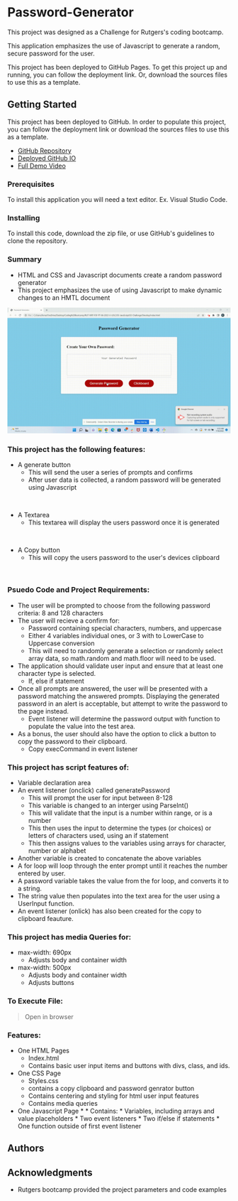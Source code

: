 # Password-Generator

This project was designed as a Challenge for Rutgers's coding bootcamp. 

This application emphasizes the use of Javascript to generate a random, secure password for the user. 

This project has been deployed to GitHub Pages. To get this project up and running, you can follow the deployment link. Or, download the sources files to use this as a template.

## Getting Started

This project has been deployed to GitHub. In order to populate this project, you can follow the deployment link or download the sources files to use this as a template.

* [GitHub Repository]()
* [Deployed GitHub IO]()
* [Full Demo Video](https://drive.google.com/file/d/1ttBRZnqHv4Nu8h-9cnvnOclxjHKyko8c/view)


### Prerequisites

To install this application you will need a text editor. Ex. Visual Studio Code. 

### Installing

To install this code, download the zip file, or use GitHub's guidelines to clone the repository. 

### Summary
* HTML and CSS and Javascript documents create a random password generator 
* This project emphasizes the use of using Javascript to make dynamic changes to an HMTL document

![Password-Generator Demo](Assets/Challenge3.gif)

### This project has the following features: 
* A generate button
    * This will send the user a series of prompts and confirms
    * After user data is collected, a random password will be generated using Javascript

![]()

* A Textarea
    * This textarea will display the users password once it is generated

![]()

* A Copy button 
    * This will copy the users password to the user's devices clipboard

![]()

### Psuedo Code and Project Requirements: 
* The user will be prompted to choose from the following password criteria: 8 and 128 characters
* The user will recieve a confirm for: 
    * Password containing special characters, numbers, and uppercase
    * Either 4 variables individual ones, or 3 with to LowerCase to Uppercase conversion
    * This will need to randomly generate a selection or randomly select array data, so math.random and math.floor will need to be used.     
* The application should validate user input and ensure that at least one character type is selected.
    * If, else if statement 
* Once all prompts are answered, the user will be presented with a password matching the answered prompts. Displaying the generated password in an alert is acceptable, but attempt to write the password to the page instead.
    * Event listener will determine the password output with function to populate the value into the test area.
* As a bonus, the user should also have the option to click a button to copy the password to their clipboard.
    * Copy execCommand in event listener

### This project has script features of:
* Variable declaration area 
* An event listener (onclick) called generatePassword
    * This will prompt the user for input between 8-128
    * This variable is changed to an interger using ParseInt()
    * This will validate that the input is a number within range, or is a number
    * This then uses the input to determine the types (or choices) or letters of characters used, using an if statement
    * This then assigns values to the variables using arrays for character, number or alphabet
* Another variable is created to concatenate the above variables
* A for loop will loop through the enter prompt until it reaches the number entered by user. 
* A password variable takes the value from the for loop, and converts it to a string. 
* The string value then populates into the text area for the user using a UserInput function.
* An event listener (onlick) has also been created for the copy to clipboard feauture. 

### This project has media Queries for:
* max-width: 690px 
    * Adjusts body and container width
* max-width: 500px
    * Adjusts body and container width
    * Adjusts buttons


### To Execute File:
> Open in browser

### Features: 
* One HTML Pages
    * Index.html 
     * Contains basic user input items and buttons with divs, class, and ids.
* One CSS Page
    * Styles.css
     * contains a copy clipboard and password genrator button   
     * Contains centering and styling for html user input features
     * Contains media queries
* One Javascript Page
    *
      * Contains: 
      * Variables, including arrays and value placeholders
      * Two event listeners
      * Two if/else if statements
      * One function outside of first event listener


## Authors



## Acknowledgments

* Rutgers bootcamp provided the project parameters and code examples






